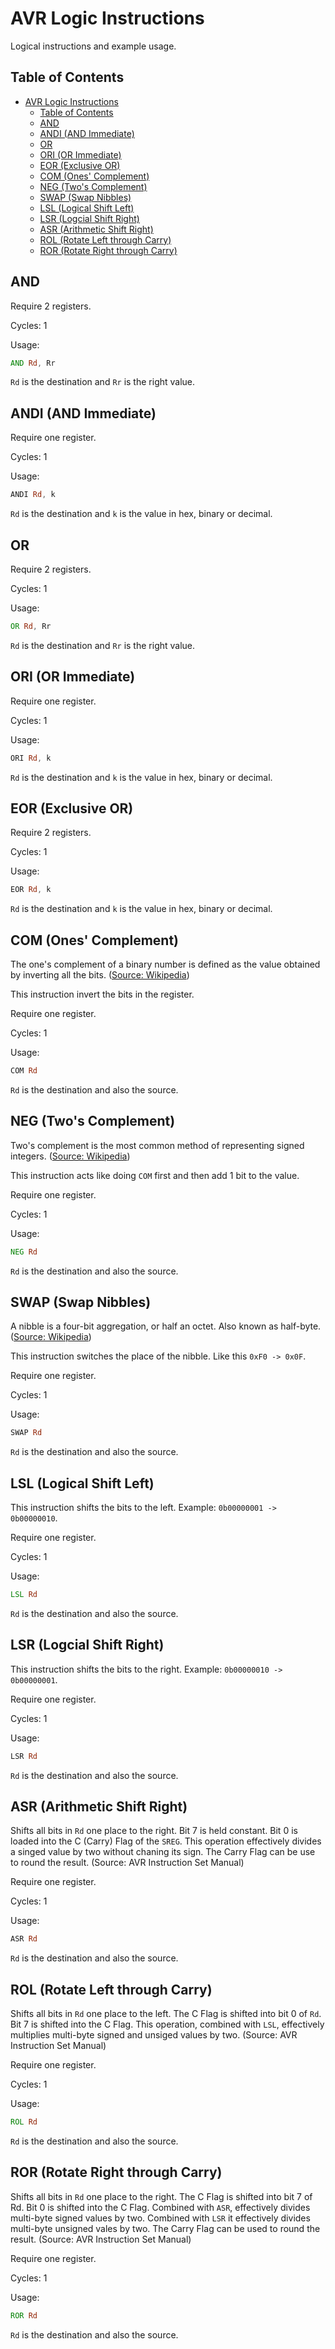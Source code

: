 # AVR Logic Instructions

Logical instructions and example usage.

## Table of Contents

- [AVR Logic Instructions](#avr-logic-instructions)
  - [Table of Contents](#table-of-contents)
  - [AND](#and)
  - [ANDI (AND Immediate)](#andi-and-immediate)
  - [OR](#or)
  - [ORI (OR Immediate)](#ori-or-immediate)
  - [EOR (Exclusive OR)](#eor-exclusive-or)
  - [COM (Ones' Complement)](#com-ones-complement)
  - [NEG (Two's Complement)](#neg-twos-complement)
  - [SWAP (Swap Nibbles)](#swap-swap-nibbles)
  - [LSL (Logical Shift Left)](#lsl-logical-shift-left)
  - [LSR (Logcial Shift Right)](#lsr-logcial-shift-right)
  - [ASR (Arithmetic Shift Right)](#asr-arithmetic-shift-right)
  - [ROL (Rotate Left through Carry)](#rol-rotate-left-through-carry)
  - [ROR (Rotate Right through Carry)](#ror-rotate-right-through-carry)

## AND

Require 2 registers.

Cycles: 1

Usage:

```asm
AND Rd, Rr
```

`Rd` is the destination and `Rr` is the right value.

## ANDI (AND Immediate)

Require one register.

Cycles: 1

Usage:

```asm
ANDI Rd, k
```

`Rd` is the destination and `k` is the value in hex, binary or decimal.

## OR

Require 2 registers.

Cycles: 1

Usage:

```asm
OR Rd, Rr
```

`Rd` is the destination and `Rr` is the right value.

## ORI (OR Immediate)

Require one register.

Cycles: 1

Usage:

```asm
ORI Rd, k
```

`Rd` is the destination and `k` is the value in hex, binary or decimal.

## EOR (Exclusive OR)

Require 2 registers.

Cycles: 1

Usage:

```asm
EOR Rd, k
```

`Rd` is the destination and `k` is the value in hex, binary or decimal.

## COM (Ones' Complement)

The one's complement of a binary number is defined as the value obtained by inverting all the bits. ([Source: Wikipedia](https://en.wikipedia.org/wiki/Ones%27_complement))

This instruction invert the bits in the register.

Require one register.

Cycles: 1

Usage:

```asm
COM Rd
```

`Rd` is the destination and also the source.

## NEG (Two's Complement)

Two's complement is the most common method of representing signed integers. ([Source: Wikipedia](https://en.wikipedia.org/wiki/Two%27s_complement))

This instruction acts like doing `COM` first and then add 1 bit to the value.

Require one register.

Cycles: 1

Usage:

```asm
NEG Rd
```

`Rd` is the destination and also the source.

## SWAP (Swap Nibbles)

A nibble is a four-bit aggregation, or half an octet. Also known as half-byte. ([Source: Wikipedia](https://en.wikipedia.org/wiki/Nibble))

This instruction switches the place of the nibble. Like this `0xF0 -> 0x0F`.

Require one register.

Cycles: 1

Usage:

```asm
SWAP Rd
```

`Rd` is the destination and also the source.

## LSL (Logical Shift Left)

This instruction shifts the bits to the left. Example: `0b00000001 -> 0b00000010`.

Require one register.

Cycles: 1

Usage:

```asm
LSL Rd
```

`Rd` is the destination and also the source.

## LSR (Logcial Shift Right)

This instruction shifts the bits to the right. Example: `0b00000010 -> 0b00000001`.

Require one register.

Cycles: 1

Usage:

```asm
LSR Rd
```

`Rd` is the destination and also the source.

## ASR (Arithmetic Shift Right)

Shifts all bits in `Rd` one place to the right. Bit 7 is held constant. Bit 0 is loaded into the C (Carry) Flag of the `SREG`. This operation effectively divides a singed value by two without chaning its sign. The Carry Flag can be use to round the result. (Source: AVR Instruction Set Manual)

Require one register.

Cycles: 1

Usage:

```asm
ASR Rd
```

`Rd` is the destination and also the source.

## ROL (Rotate Left through Carry)

Shifts all bits in `Rd` one place to the left. The C Flag is shifted into bit 0 of `Rd`. Bit 7 is shifted into the C Flag. This operation, combined with `LSL`, effectively multiplies multi-byte signed and unsiged values by two. (Source: AVR Instruction Set Manual)

Require one register.

Cycles: 1

Usage:

```asm
ROL Rd
```

`Rd` is the destination and also the source.

## ROR (Rotate Right through Carry)

Shifts all bits in `Rd` one place to the right. The C Flag is shifted into bit 7 of Rd. Bit 0 is shifted into the C Flag. Combined with `ASR`, effectively divides multi-byte signed values by two. Combined with `LSR` it effectively divides multi-byte unsigned vales by two. The Carry Flag can be used to round the result. (Source: AVR Instruction Set Manual)

Require one register.

Cycles: 1

Usage:

```asm
ROR Rd
```

`Rd` is the destination and also the source.
